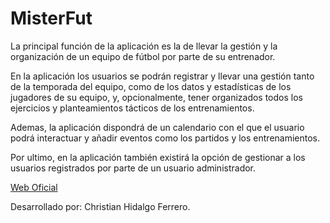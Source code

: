 MisterFut
============================

La principal función de la aplicación es la de llevar la gestión y la organización de un
equipo de fútbol por parte de su entrenador.

En la aplicación los usuarios se podrán registrar y llevar una gestión tanto de la
temporada del equipo, como de los datos y estadísticas de los jugadores de su equipo, y,
opcionalmente, tener organizados todos los ejercicios y planteamientos tácticos de los
entrenamientos.

Ademas, la aplicación dispondrá de un calendario con el que el usuario podrá interactuar
y añadir eventos como los partidos y los entrenamientos.

Por ultimo, en la aplicación también existirá la opción de gestionar a los usuarios
registrados por parte de un usuario administrador.

[Web Oficial](http://misterfut.herokuapp.com/)

Desarrollado por: Christian Hidalgo Ferrero.
